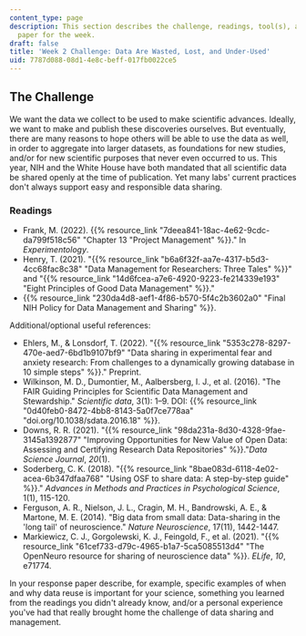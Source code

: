 ```yaml
---
content_type: page
description: This section describes the challenge, readings, tool(s), and response
  paper for the week.
draft: false
title: 'Week 2 Challenge: Data Are Wasted, Lost, and Under-Used'
uid: 7787d088-08d1-4e8c-beff-017fb0022ce5
---
```

## The Challenge

We want the data we collect to be used to make scientific advances. Ideally, we want to make and publish these discoveries ourselves. But eventually, there are many reasons to hope others will be able to use the data as well, in order to aggregate into larger datasets, as foundations for new studies, and/or for new scientific purposes that never even occurred to us. This year, NIH and the White House have both mandated that all scientific data be shared openly at the time of publication. Yet many labs' current practices don't always support easy and responsible data sharing. 

### Readings

- Frank, M. (2022). {{% resource_link "7deea841-18ac-4e62-9cdc-da799f518c56" "Chapter 13 \"Project Management" %}}." In *Experimentology*.
- Henry, T. (2021). "{{% resource_link "b6a6f32f-aa7e-4317-b5d3-4cc68fac8c38" "Data Management for Researchers: Three Tales" %}}" and "{{% resource_link "14d6fcea-a7e6-4920-9223-fe214339e193" "Eight Principles of Good Data Management" %}}."
- {{% resource_link "230da4d8-aef1-4f86-b570-5f4c2b3602a0" "Final NIH Policy for Data Management and Sharing" %}}.

Additional/optional useful references:

- Ehlers, M., & Lonsdorf, T. (2022). "{{% resource_link "5353c278-8297-470e-aed7-6bd1b9107bf9" "Data sharing in experimental fear and anxiety research: From challenges to a dynamically growing database in 10 simple steps" %}}." Preprint.
- Wilkinson, M. D., Dumontier, M., Aalbersberg, I. J., et al. (2016). "The FAIR Guiding Principles for Scientific Data Management and Stewardship." *Scientific data*, 3(1): 1–9. DOI: {{% resource_link "0d40feb0-8472-4bb8-8143-5a0f7ce778aa" "doi.org/10.1038/sdata.2016.18" %}}.
- Downs, R. R. (2021). "{{% resource_link "98da231a-8d30-4328-9fae-3145a1392877" "Improving Opportunities for New Value of Open Data: Assessing and Certifying Research Data Repositories" %}}."*Data Science Journal*, *20*(1).
- Soderberg, C. K. (2018). "{{% resource_link "8bae083d-6118-4e02-acea-6b347dfaa768" "Using OSF to share data: A step-by-step guide" %}}." *Advances in Methods and Practices in Psychological Science*, 1(1), 115-120.
- Ferguson, A. R., Nielson, J. L., Cragin, M. H., Bandrowski, A. E., & Martone, M. E. (2014). "Big data from small data: Data-sharing in the 'long tail' of neuroscience." *Nature Neuroscience*, 17(11), 1442-1447.
- Markiewicz, C. J., Gorgolewski, K. J., Feingold, F., et al. (2021). "{{% resource_link "61cef733-d79c-4965-b1a7-5ca5085513d4" "The OpenNeuro resource for sharing of neuroscience data" %}}. *ELife*, *10*, e71774.

In your response paper describe, for example, specific examples of when and why data reuse is important for your science, something you learned from the readings you didn't already know, and/or a personal experience you've had that really brought home the challenge of data sharing and management.